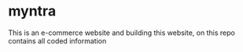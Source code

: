 # myntra
This is an e-commerce website and building this website, on this repo contains all coded information
